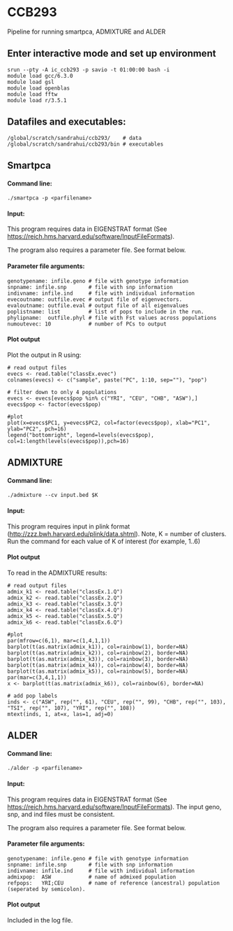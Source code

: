 # CCB293
Pipeline for running smartpca, ADMIXTURE and ALDER

## Enter interactive mode and set up environment
```
srun --pty -A ic_ccb293 -p savio -t 01:00:00 bash -i
module load gcc/6.3.0
module load gsl
module load openblas
module load fftw
module load r/3.5.1
```

## Datafiles and executables:
```
/global/scratch/sandrahui/ccb293/    # data
/global/scratch/sandrahui/ccb293/bin # executables
```
## Smartpca

#### Command line: 
```
./smartpca -p <parfilename> 
```
#### Input:
This program requires data in EIGENSTRAT format (See https://reich.hms.harvard.edu/software/InputFileFormats). 
 
The program also requires a parameter file. See format below.
#### Parameter file arguments:
```
genotypename: infile.geno # file with genotype information
snpname: infile.snp       # file with snp information
indivname: infile.ind     # file with individual information   
evecoutname: outfile.evec # output file of eigenvectors.
evaloutname: outfile.eval # output file of all eigenvalues
poplistname: list         # list of pops to include in the run.
phylipname:  outfile.phyl # file with Fst values across populations 
numoutevec: 10            # number of PCs to output 
```
#### Plot output

Plot the output in R using:
```
# read output files
evecs <- read.table("classEx.evec")
colnames(evecs) <- c("sample", paste("PC", 1:10, sep=""), "pop")

# filter down to only 4 populations
evecs <- evecs[evecs$pop %in% c("YRI", "CEU", "CHB", "ASW"),]
evecs$pop <- factor(evecs$pop)

#plot
plot(x=evecs$PC1, y=evecs$PC2, col=factor(evecs$pop), xlab="PC1", ylab="PC2", pch=16)
legend("bottomright", legend=levels(evecs$pop), col=1:length(levels(evecs$pop)),pch=16)
```

## ADMIXTURE
#### Command line: 

```
./admixture --cv input.bed $K
```
#### Input:
This program requires input in plink format (http://zzz.bwh.harvard.edu/plink/data.shtml). Note, K = number of clusters. Run the command for each value of K of interest (for example, 1..6)

#### Plot output
To read in the ADMIXTURE results:
```
# read output files
admix_k1 <- read.table("classEx.1.Q")
admix_k2 <- read.table("classEx.2.Q")
admix_k3 <- read.table("classEx.3.Q")
admix_k4 <- read.table("classEx.4.Q")
admix_k5 <- read.table("classEx.5.Q")
admix_k6 <- read.table("classEx.6.Q")

#plot
par(mfrow=c(6,1), mar=c(1,4,1,1))
barplot(t(as.matrix(admix_k1)), col=rainbow(1), border=NA)
barplot(t(as.matrix(admix_k2)), col=rainbow(2), border=NA)
barplot(t(as.matrix(admix_k3)), col=rainbow(3), border=NA)
barplot(t(as.matrix(admix_k4)), col=rainbow(4), border=NA)
barplot(t(as.matrix(admix_k5)), col=rainbow(5), border=NA)
par(mar=c(3,4,1,1))
x <- barplot(t(as.matrix(admix_k6)), col=rainbow(6), border=NA)

# add pop labels
inds <- c("ASW", rep("", 61), "CEU", rep("", 99), "CHB", rep("", 103), "TSI", rep("", 107), "YRI", rep("", 108))
mtext(inds, 1, at=x, las=1, adj=0)
```

## ALDER
#### Command line: 
```
./alder -p <parfilename> 
```
#### Input:
This program requires data in EIGENSTRAT format (See https://reich.hms.harvard.edu/software/InputFileFormats). The input geno, snp, and ind files must be consistent.
 
The program also requires a parameter file. See format below.
#### Parameter file arguments:
```
genotypename: infile.geno # file with genotype information
snpname: infile.snp       # file with snp information
indivname: infile.ind     # file with individual information   
admixpop:  ASW            # name of admixed population
refpops:   YRI;CEU        # name of reference (ancestral) population (seperated by semicolon).
```
#### Plot output

Included in the log file.
